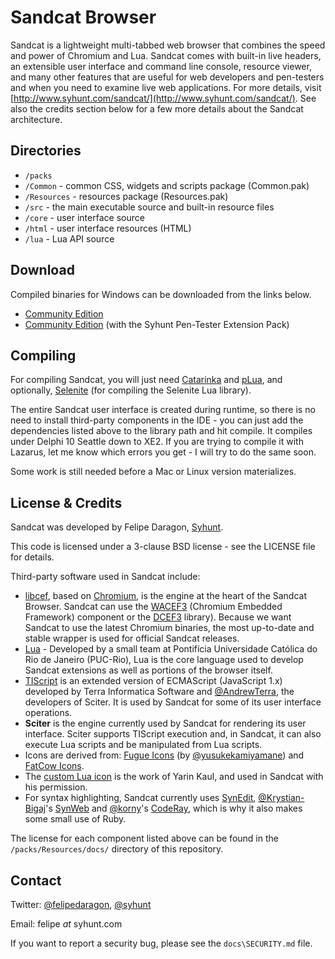 # Sandcat Browser

Sandcat is a lightweight multi-tabbed web browser that combines the speed and power of Chromium and Lua. Sandcat comes with built-in live headers, an extensible user interface and command line console, resource viewer, and many other features that are useful for web developers and pen-testers and when you need to examine live web applications. For more details, visit [http://www.syhunt.com/sandcat/](http://www.syhunt.com/sandcat/). See also the credits section below for a few more details about the Sandcat architecture.

## Directories

* `/packs`
 * `/Common` - common CSS, widgets and scripts package (Common.pak)
 * `/Resources` - resources package (Resources.pak)
* `/src` - the main executable source and built-in resource files
 * `/core` - user interface source
 * `/html` - user interface resources (HTML)
 * `/lua` - Lua API source
 
## Download

Compiled binaries for Windows can be downloaded from the links below.

* [Community Edition](https://syhunt.websiteseguro.com/pub/downloads/sandcat-5.1b4-ce.exe)
* [Community Edition](https://syhunt.websiteseguro.com/pub/downloads/sandcat-5.1b4-pentester.exe) (with the Syhunt Pen-Tester Extension Pack)

## Compiling

For compiling Sandcat, you will just need [Catarinka](https://github.com/felipedaragon/catarinka) and [pLua](https://github.com/felipedaragon/pLua-XE), and optionally,
 [Selenite](https://github.com/felipedaragon/selenite) (for compiling the Selenite Lua library).
 
The entire Sandcat user interface is created during runtime, so there is no need to install third-party components in the IDE - you can just add the dependencies listed above to the library path and hit compile. It compiles under Delphi 10 Seattle down to XE2. If you are trying to compile it with Lazarus, let me know which errors you get - I will try to do the same soon.

Some work is still needed before a Mac or Linux version materializes.

## License & Credits

Sandcat was developed by Felipe Daragon, [Syhunt](http://www.syhunt.com/).

This code is licensed under a 3-clause BSD license - see the LICENSE file for details.

Third-party software used in Sandcat include:

* [libcef](http://code.google.com/p/chromiumembedded), based on [Chromium](http://www.chromium.org/), is the engine at the heart of the Sandcat Browser. Sandcat can use the [WACEF3](https://bitbucket.org/WaspAce/wacef) (Chromium Embedded Framework) component or the [DCEF3](https://github.com/hgourvest/dcef3) library). Because we want Sandcat to use the latest Chromium binaries, the most up-to-date and stable wrapper is used for official Sandcat releases.
* [Lua](http://www.lua.org/) - Developed by a small team at Pontifícia Universidade Católica do Rio de Janeiro (PUC-Rio), Lua is the core language used to develop Sandcat extensions as well as portions of the browser itself.
* [TIScript](http://code.google.com/p/tiscript/) is an extended version of ECMAScript (JavaScript 1.x) developed by Terra Informatica Software and [@AndrewTerra](https://github.com/AndrewTerra), the developers of Sciter. It is used by Sandcat for some of its user interface operations.
* **Sciter** is the engine currently used by Sandcat for rendering its user interface. Sciter supports TIScript execution and, in Sandcat, it can also execute Lua scripts and be manipulated from Lua scripts.
* Icons are derived from: [Fugue Icons](https://github.com/yusukekamiyamane/fugue-icons) (by [@yusukekamiyamane](https://github.com/yusukekamiyamane/)) and [FatCow Icons](http://www.fatcow.com/free-icons).
* The [custom Lua icon](http://maurits.tv/data/garrysmod/wiki/wiki.garrysmod.com/indexbf0b.html) is the work of Yarin Kaul, and used in Sandcat with his permission.
* For syntax highlighting, Sandcat currently uses [SynEdit](http://sourceforge.net/projects/synedit/), [@Krystian-Bigaj](https://github.com/Krystian-Bigaj)'s [SynWeb](https://code.google.com/p/synweb/) and [@korny](https://github.com/korny)'s [CodeRay](https://github.com/rubychan/coderay), which is why it also makes some small use of Ruby.

The license for each component listed above can be found in the `/packs/Resources/docs/` directory of this repository.

## Contact

Twitter: [@felipedaragon](https://twitter.com/felipedaragon), [@syhunt](https://twitter.com/syhunt)

Email: felipe _at_ syhunt.com

If you want to report a security bug, please see the `docs\SECURITY.md` file.